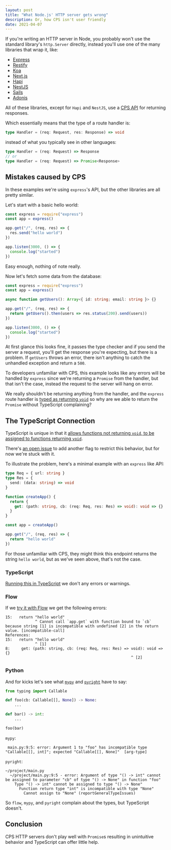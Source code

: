 ```yaml
---
layout: post
title: "What Node.js' HTTP server gets wrong"
description: Or, how CPS isn't user friendly
date: 2021-04-07
---
```


If you're writing an HTTP server in Node, you probably won't use the standard
library's `http.Server` directly, instead you'll use one of the many libraries
that wrap it, like:

- [Express](http://expressjs.com/en/starter/hello-world.html)
- [Restify](http://restify.com/docs/home/)
- [Koa](https://koajs.com/)
- [Next.js](https://nextjs.org/docs/api-routes/introduction)
- [Hapi](https://hapi.dev/tutorials/routing/?lang=en_US)
- [NestJS](https://docs.nestjs.com/controllers)
- [Sails](https://sailsjs.com/documentation/concepts/actions-and-controllers)
- [Adonis](https://adonisjs.com/docs/4.1/request-lifecycle#_http_context)

All of these libraries, except for `Hapi` and `NestJS`, use a [CPS
API](https://en.wikipedia.org/wiki/Continuation-passing_style) for returning
responses.

Which essentially means that the type of a route handler is:

```ts
type Handler = (req: Request, res: Response) => void
```

instead of what you typically see in other languages:

```ts
type Handler = (req: Request) => Response
// or
type Handler = (req: Request) => Promise<Response>
```

## Mistakes caused by CPS

In these examples we're using `express`'s API, but the other libraries are all
pretty similar.

Let's start with a basic hello world:

```ts
const express = require("express")
const app = express()

app.get("/", (req, res) => {
  res.send("hello world")
})

app.listen(3000, () => {
  console.log("started")
})
```

Easy enough, nothing of note really.

Now let's fetch some data from the database:

```ts
const express = require("express")
const app = express()

async function getUsers(): Array<{ id: string; email: string }> {}

app.get("/", (req, res) => {
  return getUsers().then(users => res.status(200).send(users))
})

app.listen(3000, () => {
  console.log("started")
})
```

At first glance this looks fine, it passes the type checker and if you send
the server a request, you'll get the response you're expecting, but there is
a problem. If `getUsers` throws an error, there isn't anything to catch the
unhandled exception and return a `500`.

To developers unfamiliar with CPS, this example looks like any errors
will be handled by `express` since we're returning a `Promise` from the
handler, but that isn't the case, instead the request to the server will hang
on error.

We really shouldn't be returning anything from the handler, and the `express`
route handler is [typed as returning `void`][express-handler-ret-type] so why
are we able to return the `Promise` without TypeScript complaining?

## The TypeScript Connection

TypeScript is unique in that it [allows functions not returning `void`, to be
assigned to functions returning
`void`](https://github.com/Microsoft/TypeScript/wiki/FAQ#why-are-functions-returning-non-void-assignable-to-function-returning-void).

There's [an open issue](https://github.com/microsoft/TypeScript/issues/8584)
to add another flag to restrict this behavior, but for now we're stuck with
it.

To illustrate the problem, here's a minimal example with an `express` like
API:

```ts
type Req = { url: string }
type Res = {
  send: (data: string) => void
}

function createApp() {
  return {
    get: (path: string, cb: (req: Req, res: Res) => void): void => {}
  }
}

const app = createApp()

app.get("/", (req, res) => {
  return "hello world"
})
```

For those unfamiliar with CPS, they might think this endpoint returns the
string `hello world`, but as we've seen above, that's not the case.

### TypeScript

[Running this in TypeScript][typescript-playground] we don't any errors or warnings.

### Flow

If we [try it with Flow](https://flow.org/try/) we get the following errors:

```
15:   return "hello world"
             ^ Cannot call `app.get` with function bound to `cb` because string [1] is incompatible with undefined [2] in the return value. [incompatible-call]
References:
15:   return "hello world"
             ^ [1]
8:     get: (path: string, cb: (req: Req, res: Res) => void): void => {}
                                                       ^ [2]
```

### Python

And for kicks let's see what [`mypy`](https://github.com/python/mypy) and [`pyright`](https://github.com/microsoft/pyright) have to say:

```python
from typing import Callable

def foo(cb: Callable[[], None]) -> None:
    ...

def bar() -> int:
    ...

foo(bar)
```

`mypy`:

```
 main.py:9:5: error: Argument 1 to "foo" has incompatible type "Callable[[], int]"; expected "Callable[[], None]"  [arg-type]
```

`pyright`:

```
~/project/main.py
  ~/project/main.py:9:5 - error: Argument of type "() -> int" cannot be assigned to parameter "cb" of type "() -> None" in function "foo"
    Type "() -> int" cannot be assigned to type "() -> None"
      Function return type "int" is incompatible with type "None"
        Cannot assign to "None" (reportGeneralTypeIssues)
```

So `flow`, `mypy`, and `pyright` complain about the types, but TypeScript doesn't.

## Conclusion

CPS HTTP servers don't play well with `Promise`s resulting in unintuitive
behavior and TypeScript can offer little help.

[typescript-playground]: https://www.typescriptlang.org/play?#code/C4TwDgpgBAShCOUC8UDeUCuAnANgLigGdgsBLAOwHMoBfAKFElgkOTTqiInIBMCAKHgENgQgsTJUAlMgB8UAG4B7Ujzr06AMwzkAxsFJLyUXVggiIAQTBh+M1Byhng2Yw86dKEYALAiAFuIkFJQANCYARgJm8ARw8OFmhHEsMkjyyqpSBJk8cmj0nPQaukbEUEI2bKbmwFY2dnR0lWAAdF7A-ABEAPRd4fwxian57k7erlBd-hA4OEpQAO5KuDxd6lJAAw
[express-handler-ret-type]: https://github.com/DefinitelyTyped/DefinitelyTyped/blob/c558a541b90dc2b30541bb86bcef88fd334121e2/types/express-serve-static-core/index.d.ts#L70
